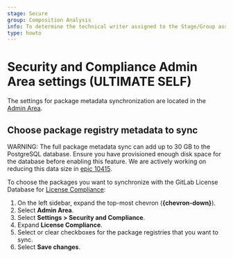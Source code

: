 ```yaml
---
stage: Secure
group: Composition Analysis
info: To determine the technical writer assigned to the Stage/Group associated with this page, see https://about.gitlab.com/handbook/product/ux/technical-writing/#assignments
type: howto
---
```


# Security and Compliance Admin Area settings **(ULTIMATE SELF)**

The settings for package metadata synchronization are located in the [Admin Area](index.md).

## Choose package registry metadata to sync

WARNING:
The full package metadata sync can add up to 30 GB to the PostgreSQL database. Ensure you have provisioned enough disk space for the database before enabling this feature.
We are actively working on reducing this data size in [epic 10415](https://gitlab.com/groups/gitlab-org/-/epics/10415).

To choose the packages you want to synchronize with the GitLab License Database for [License Compliance](../../compliance/license_scanning_of_cyclonedx_files/index.md):

1. On the left sidebar, expand the top-most chevron (**{chevron-down}**).
1. Select **Admin Area**.
1. Select **Settings > Security and Compliance**.
1. Expand **License Compliance**.
1. Select or clear checkboxes for the package registries that you want to sync.
1. Select **Save changes**.
